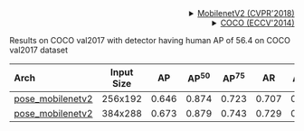 <!-- [BACKBONE] -->

<details>
<summary align="right"><a href="http://openaccess.thecvf.com/content_cvpr_2018/html/Sandler_MobileNetV2_Inverted_Residuals_CVPR_2018_paper.html">MobilenetV2 (CVPR'2018)</a></summary>

```bibtex
@inproceedings{sandler2018mobilenetv2,
  title={Mobilenetv2: Inverted residuals and linear bottlenecks},
  author={Sandler, Mark and Howard, Andrew and Zhu, Menglong and Zhmoginov, Andrey and Chen, Liang-Chieh},
  booktitle={Proceedings of the IEEE conference on computer vision and pattern recognition},
  pages={4510--4520},
  year={2018}
}
```

</details>

<!-- [DATASET] -->

<details>
<summary align="right"><a href="https://link.springer.com/chapter/10.1007/978-3-319-10602-1_48">COCO (ECCV'2014)</a></summary>

```bibtex
@inproceedings{lin2014microsoft,
  title={Microsoft coco: Common objects in context},
  author={Lin, Tsung-Yi and Maire, Michael and Belongie, Serge and Hays, James and Perona, Pietro and Ramanan, Deva and Doll{\'a}r, Piotr and Zitnick, C Lawrence},
  booktitle={European conference on computer vision},
  pages={740--755},
  year={2014},
  organization={Springer}
}
```

</details>

Results on COCO val2017 with detector having human AP of 56.4 on COCO val2017 dataset

| Arch  | Input Size | AP | AP<sup>50</sup> | AP<sup>75</sup> | AR | AR<sup>50</sup> | ckpt | log |
| :----------------- | :-----------: | :------: | :------: | :------: | :------: | :------: |:------: |:------: |
| [pose_mobilenetv2](/configs/body/2d_kpt_sview_rgb_img/topdown_heatmap/coco/mobilenetv2_coco_256x192.py)  | 256x192 | 0.646 | 0.874 | 0.723 | 0.707 | 0.917 | [ckpt](https://download.openmmlab.com/mmpose/top_down/mobilenetv2/mobilenetv2_coco_256x192-d1e58e7b_20200727.pth) | [log](https://download.openmmlab.com/mmpose/top_down/mobilenetv2/mobilenetv2_coco_256x192_20200727.log.json) |
| [pose_mobilenetv2](/configs/body/2d_kpt_sview_rgb_img/topdown_heatmap/coco/mobilenetv2_coco_384x288.py)  | 384x288 | 0.673 | 0.879 | 0.743 | 0.729 | 0.916 | [ckpt](https://download.openmmlab.com/mmpose/top_down/mobilenetv2/mobilenetv2_coco_384x288-26be4816_20200727.pth) | [log](https://download.openmmlab.com/mmpose/top_down/mobilenetv2/mobilenetv2_coco_384x288_20200727.log.json) |
